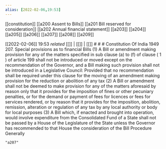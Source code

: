 ```yaml
---
alias: [2022-02-06,19:53]
---
```

[[constitution]] [[a200 Assent to Bills]] [[a201 Bill reserved for consideration]] [[a202 Annual financial statement]] [[a203]] [[a204]] [[a205]] [[a206]] [[a207]] [[a208]] [[a209]]

[[2022-02-06]] 19:53 _related_ [[]] | [[]] | [[]] # # #
Constitution Of India 1949
207. Special provisions as to financial Bills
(1) A Bill or amendment making provision for any of the matters specified in sub clause (a) to (f) of clause ( 1 ) of article 199 shall not be introduced or moved except on the recommendation of the Governor, and a Bill making such provision shall not be introduced in a Legislative Council: Provided that no recommendation shall be required under this clause for the moving of an amendment making provision for the reduction or abolition of any tax
(2) A Bill or amendment shall not be deemed to make provision for any of the matters aforesaid by reason only that it provides for the imposition of fines or other pecuniary penalties, or for the demand or payment of fees for licences or fees for services rendered, or by reason that it provides for the imposition, abolition, remission, alteration or regulation of any tax by any local authority or body for local purposes
(3) A Bill which, if enacted and brought into operation, would involve expenditure from the Consolidated Fund of a State shall not be passed by a House of the Legislature of the State unless the Governor has recommended to that House the consideration of the Bill Procedure Generally

```query
"a207"
```